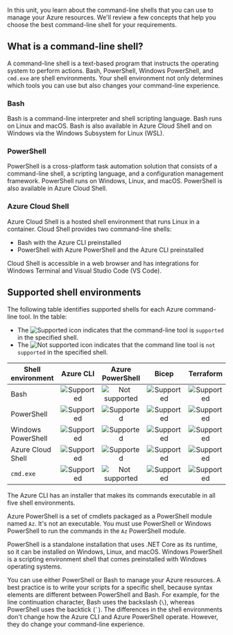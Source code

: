 In this unit, you learn about the command-line shells that you can use to manage your Azure
resources. We'll review a few concepts that help you choose the best command-line shell for your
requirements.

## What is a command-line shell?

A command-line shell is a text-based program that instructs the operating system to perform actions.
Bash, PowerShell, Windows PowerShell, and `cmd.exe` are shell environments. Your shell environment
not only determines which tools you can use but also changes your command-line experience.

### Bash

Bash is a command-line interpreter and shell scripting language. Bash runs on Linux and macOS. Bash
is also available in Azure Cloud Shell and on Windows via the Windows Subsystem for Linux (WSL).

### PowerShell

PowerShell is a cross-platform task automation solution that consists of a command-line shell, a scripting
language, and a configuration management framework. PowerShell runs on Windows, Linux, and macOS.
PowerShell is also available in Azure Cloud Shell.

### Azure Cloud Shell

Azure Cloud Shell is a hosted shell environment that runs Linux in a container. Cloud Shell provides
two command-line shells:

- Bash with the Azure CLI preinstalled
- PowerShell with Azure PowerShell and the Azure CLI preinstalled

Cloud Shell is accessible in a web browser and has integrations for Windows Terminal and Visual
Studio Code (VS Code).

## Supported shell environments

The following table identifies supported shells for each Azure command-line tool. In the table:

- The ![Supported][1] icon indicates that the command-line tool is `supported` in the specified
  shell.
- The ![Not supported][3] icon indicates that the command line tool is `not supported` in the
  specified shell.

| Shell environment  |    Azure CLI    |  Azure PowerShell   |      Bicep      |    Terraform    |
| ------------------ | :-------------: | :-----------------: | :-------------: | :-------------: |
| Bash               | ![Supported][1] | ![Not supported][3] | ![Supported][1] | ![Supported][1] |
| PowerShell         | ![Supported][1] |   ![Supported][1]   | ![Supported][1] | ![Supported][1] |
| Windows PowerShell | ![Supported][1] |   ![Supported][1]   | ![Supported][1] | ![Supported][1] |
| Azure Cloud Shell  | ![Supported][1] |   ![Supported][1]   | ![Supported][1] | ![Supported][1] |
| `cmd.exe`          | ![Supported][1] | ![Not supported][3] | ![Supported][1] | ![Supported][1] |

The Azure CLI has an installer that makes its commands executable in all five shell environments.

Azure PowerShell is a set of cmdlets packaged as a PowerShell module named `Az`. It's not an executable.
You must use PowerShell or Windows PowerShell to run the commands in the `Az` PowerShell module.

PowerShell is a standalone installation that uses .NET Core as its runtime, so it can be
installed on Windows, Linux, and macOS. Windows PowerShell is a scripting environment shell that
comes preinstalled with Windows operating systems.

You can use either PowerShell or Bash to manage your Azure resources. A best practice is to
write your scripts for a specific shell, because syntax elements are different between PowerShell and
Bash. For example, for the line continuation character, Bash uses the backslash (`\`), whereas PowerShell
uses the backtick (`` ` ``). The differences in the shell environments don't change how the Azure CLI
and Azure PowerShell operate. However, they do change your command-line experience.

<!-- link references -->
[1]: ../media/shared/check-mark-button-2705.svg
[3]: ../media/shared/cross-mark-274c.svg
